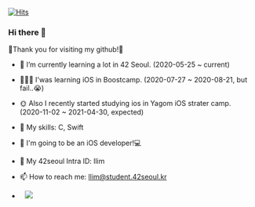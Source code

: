 [![Hits](https://hits.seeyoufarm.com/api/count/incr/badge.svg?url=https%3A%2F%2Fgithub.com%2Flina0322)](https://hits.seeyoufarm.com) 

### Hi there 👋

🥳Thank you for visiting my github!🥳

- 🌱 I’m currently learning a lot in 42 Seoul. (2020-05-25 ~ current)
- 🤦🏻‍♀️ I'was learning iOS in Boostcamp. (2020-07-27 ~ 2020-08-21, but fail..😭)
- 🌞 Also I recently started studying ios in Yagom iOS strater camp. (2020-11-02 ~ 2021-04-30, expected)  

- 🏹 My skills: C, Swift
- 🤩 I'm going to be an iOS developer!💻


- 💬 My 42seoul Intra ID: llim
- 📫 How to reach me: llim@student.42seoul.kr
- <a href="https://instagram.com/l.lina__">
    <img 
        src="http://img.shields.io/badge/-Instagram-black?style=flat&logo=Instagram&link=https://instagram.com/l.lina__"
        style="height : auto; margin-left : 10px; margin-right : 10px;"/>
</a>
